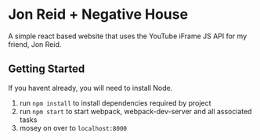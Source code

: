 # Jon Reid + Negative House

A simple react based website that uses the YouTube iFrame JS API for my friend,
Jon Reid.

## Getting Started
If you havent already, you will need to install Node.

1. run `npm install` to install dependencies required by project
2. run `npm start` to start webpack, webpack-dev-server and all associated tasks
3. mosey on over to `localhost:8000`
